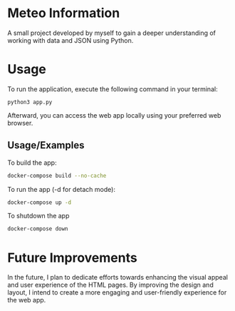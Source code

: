 # Meteo Information
A small project developed by myself to gain a deeper understanding of working with data and JSON using Python.

# Usage
To run the application, execute the following command in your terminal:
```
python3 app.py
```

Afterward, you can access the web app locally using your preferred web browser.

## Usage/Examples

To build the app:
```bash
docker-compose build --no-cache
```
To run the app (-d for detach mode):
```bash
docker-compose up -d 
```
To shutdown the app
```bash
docker-compose down
```
# Future Improvements
In the future, I plan to dedicate efforts towards enhancing the visual appeal and user experience of the HTML pages.
By improving the design and layout, I intend to create a more engaging and user-friendly experience for the web app.
